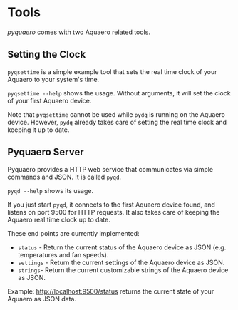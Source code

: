 # Tools

_pyquaero_ comes with two Aquaero related tools.

## Setting the Clock

`pyqsettime` is a simple example tool that sets the real time clock of your Aquaero to your system's time.

`pyqsettime --help` shows the usage. Without arguments, it will set the clock of your first Aquaero device.

Note that `pyqsettime` cannot be used while `pydq` is running on the Aquaero device. However, `pydq` already takes care of setting the real time clock and keeping it up to date.

## Pyquaero Server

Pyquaero provides a HTTP web service that communicates via simple commands and JSON. It is called `pyqd`.

`pyqd --help` shows its usage.

If you just start `pyqd`, it connects to the first Aquaero device found, and listens on port 9500 for HTTP requests. It also takes care of keeping the Aquaero real time clock up to date.

These end points are currently implemented:

- `status` - Return the current status of the Aquaero device as JSON (e.g. temperatures and fan speeds).
- `settings` - Return the current settings of the Aquaero device as JSON.
- `strings`- Return the current customizable strings of the Aquaero device as JSON.

Example: [http://localhost:9500/status](http://localhost:9500/status) returns the current state of your Aquaero as JSON data.
